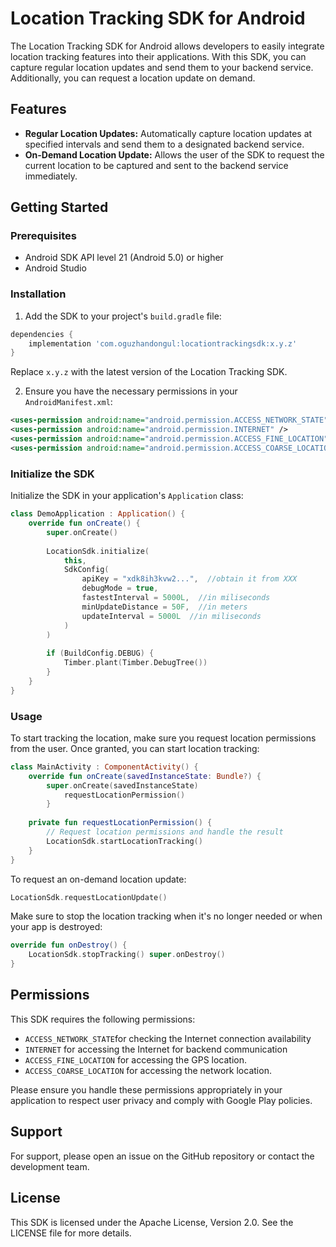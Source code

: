 # Location Tracking SDK for Android

The Location Tracking SDK for Android allows developers to easily integrate location tracking features into their applications. With this SDK, you can capture regular location updates and send them to your backend service. Additionally, you can request a location update on demand.

## Features

-   **Regular Location Updates:** Automatically capture location updates at specified intervals and send them to a designated backend service.
-   **On-Demand Location Update:** Allows the user of the SDK to request the current location to be captured and sent to the backend service immediately.

## Getting Started

### Prerequisites

- Android SDK API level 21 (Android 5.0) or higher
- Android Studio

### Installation

1. Add the SDK to your project's `build.gradle` file:

``` gradle 
dependencies {  
    implementation 'com.oguzhandongul:locationtrackingsdk:x.y.z'
}
```

Replace `x.y.z` with the latest version of the Location Tracking SDK.

2. Ensure you have the necessary permissions in your `AndroidManifest.xml`:

``` xml 
<uses-permission android:name="android.permission.ACCESS_NETWORK_STATE" />
<uses-permission android:name="android.permission.INTERNET" />
<uses-permission android:name="android.permission.ACCESS_FINE_LOCATION" />  
<uses-permission android:name="android.permission.ACCESS_COARSE_LOCATION" /> 
```

### Initialize the SDK

Initialize the SDK in your application's `Application` class:

``` kotlin 
class DemoApplication : Application() {  
	override fun onCreate() {  
	    super.onCreate()  
	    
	    LocationSdk.initialize(  
	        this,  
		    SdkConfig(  
	            apiKey = "xdk8ih3kvw2...",  //obtain it from XXX
		        debugMode = true,  
		        fastestInterval = 5000L,  //in miliseconds
		        minUpdateDistance = 50F,  //in meters
		        updateInterval = 5000L  //in miliseconds
		    )  
	    )  
    
        if (BuildConfig.DEBUG) {  
            Timber.plant(Timber.DebugTree())  
        }  
    }
}  
```  

### Usage

To start tracking the location, make sure you request location permissions from the user. Once granted, you can start location tracking:

``` kotlin 
class MainActivity : ComponentActivity() {  
    override fun onCreate(savedInstanceState: Bundle?) { 
        super.onCreate(savedInstanceState) 
            requestLocationPermission() 
        }  
    
    private fun requestLocationPermission() { 
        // Request location permissions and handle the result 
        LocationSdk.startLocationTracking() 
    }
}  
```  

To request an on-demand location update:

``` kotlin 
LocationSdk.requestLocationUpdate()  
```  
Make sure to stop the location tracking when it's no longer needed or when your app is destroyed:

``` kotlin 
override fun onDestroy() {  
    LocationSdk.stopTracking() super.onDestroy()
}  
```   
## Permissions

This SDK requires the following permissions:

-   `ACCESS_NETWORK_STATE`for checking the Internet connection availability
-   `INTERNET` for accessing the Internet for backend communication
-   `ACCESS_FINE_LOCATION` for accessing the GPS location.
-   `ACCESS_COARSE_LOCATION` for accessing the network location.

Please ensure you handle these permissions appropriately in your application to respect user privacy and comply with Google Play policies.

## Support

For support, please open an issue on the GitHub repository or contact the development team.

## License

This SDK is licensed under the Apache License, Version 2.0. See the LICENSE file for more details.